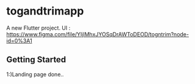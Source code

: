 # togandtrimapp

A new Flutter project.
UI : https://www.figma.com/file/YIjlMhxJYOSqDrAWToDEOD/togntrim?node-id=0%3A1

## Getting Started
1:)Landing page done..
